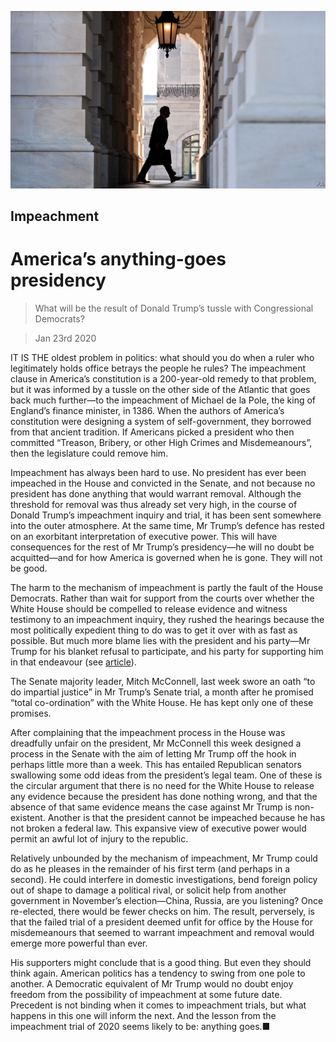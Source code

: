 ![](./images/20200125_LDP003_0.jpg)

## Impeachment

# America’s anything-goes presidency

> What will be the result of Donald Trump’s tussle with Congressional Democrats?

> Jan 23rd 2020

IT IS THE oldest problem in politics: what should you do when a ruler who legitimately holds office betrays the people he rules? The impeachment clause in America’s constitution is a 200-year-old remedy to that problem, but it was informed by a tussle on the other side of the Atlantic that goes back much further—to the impeachment of Michael de la Pole, the king of England’s finance minister, in 1386. When the authors of America’s constitution were designing a system of self-government, they borrowed from that ancient tradition. If Americans picked a president who then committed “Treason, Bribery, or other High Crimes and Misdemeanours”, then the legislature could remove him.

Impeachment has always been hard to use. No president has ever been impeached in the House and convicted in the Senate, and not because no president has done anything that would warrant removal. Although the threshold for removal was thus already set very high, in the course of Donald Trump’s impeachment inquiry and trial, it has been sent somewhere into the outer atmosphere. At the same time, Mr Trump’s defence has rested on an exorbitant interpretation of executive power. This will have consequences for the rest of Mr Trump’s presidency—he will no doubt be acquitted—and for how America is governed when he is gone. They will not be good.

The harm to the mechanism of impeachment is partly the fault of the House Democrats. Rather than wait for support from the courts over whether the White House should be compelled to release evidence and witness testimony to an impeachment inquiry, they rushed the hearings because the most politically expedient thing to do was to get it over with as fast as possible. But much more blame lies with the president and his party—Mr Trump for his blanket refusal to participate, and his party for supporting him in that endeavour (see [article](https://www.economist.com//united-states/2020/01/25/the-strange-impeachment-trial-of-donald-trump)).

The Senate majority leader, Mitch McConnell, last week swore an oath “to do impartial justice” in Mr Trump’s Senate trial, a month after he promised “total co-ordination” with the White House. He has kept only one of these promises.

After complaining that the impeachment process in the House was dreadfully unfair on the president, Mr McConnell this week designed a process in the Senate with the aim of letting Mr Trump off the hook in perhaps little more than a week. This has entailed Republican senators swallowing some odd ideas from the president’s legal team. One of these is the circular argument that there is no need for the White House to release any evidence because the president has done nothing wrong, and that the absence of that same evidence means the case against Mr Trump is non-existent. Another is that the president cannot be impeached because he has not broken a federal law. This expansive view of executive power would permit an awful lot of injury to the republic.

Relatively unbounded by the mechanism of impeachment, Mr Trump could do as he pleases in the remainder of his first term (and perhaps in a second). He could interfere in domestic investigations, bend foreign policy out of shape to damage a political rival, or solicit help from another government in November’s election—China, Russia, are you listening? Once re-elected, there would be fewer checks on him. The result, perversely, is that the failed trial of a president deemed unfit for office by the House for misdemeanours that seemed to warrant impeachment and removal would emerge more powerful than ever.

His supporters might conclude that is a good thing. But even they should think again. American politics has a tendency to swing from one pole to another. A Democratic equivalent of Mr Trump would no doubt enjoy freedom from the possibility of impeachment at some future date. Precedent is not binding when it comes to impeachment trials, but what happens in this one will inform the next. And the lesson from the impeachment trial of 2020 seems likely to be: anything goes.■